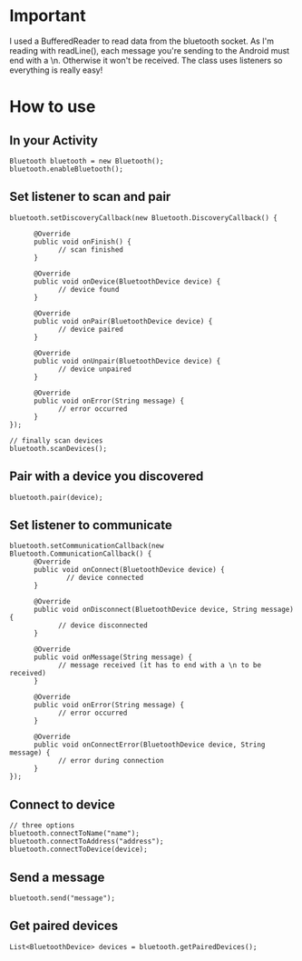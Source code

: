 # Important
I used a BufferedReader to read data from the bluetooth socket. As I'm reading with readLine(), each message you're sending to the Android must end with a \n. Otherwise it won't be received.
The class uses listeners so everything is really easy!

# How to use

## In your Activity

	Bluetooth bluetooth = new Bluetooth();
	bluetooth.enableBluetooth();
	
## Set listener to scan and pair

	bluetooth.setDiscoveryCallback(new Bluetooth.DiscoveryCallback() {
	
	      @Override
	      public void onFinish() {
	            // scan finished
	      }
	      
	      @Override
	      public void onDevice(BluetoothDevice device) {
	            // device found
	      }
	      
	      @Override
	      public void onPair(BluetoothDevice device) {
	            // device paired
	      }
	      
	      @Override
	      public void onUnpair(BluetoothDevice device) {
	            // device unpaired
	      }
	      
	      @Override
	      public void onError(String message) {
	            // error occurred
	      }
	});
	
	// finally scan devices
	bluetooth.scanDevices();
	
## Pair with a device you discovered

	bluetooth.pair(device);
	
## Set listener to communicate

	bluetooth.setCommunicationCallback(new Bluetooth.CommunicationCallback() {
	      @Override
	      public void onConnect(BluetoothDevice device) {
	              // device connected
	      }
	      
	      @Override
	      public void onDisconnect(BluetoothDevice device, String message) {
	            // device disconnected
	      }
	      
	      @Override
	      public void onMessage(String message) {
	            // message received (it has to end with a \n to be received)
	      }
	      
	      @Override
	      public void onError(String message) {
	            // error occurred 
	      }
	      
	      @Override
	      public void onConnectError(BluetoothDevice device, String message) {
	            // error during connection
	      }
	});
	
## Connect to device
	
	// three options
	bluetooth.connectToName("name");
	bluetooth.connectToAddress("address");
	bluetooth.connectToDevice(device);
	
## Send a message

	bluetooth.send("message");
	
## Get paired devices

	List<BluetoothDevice> devices = bluetooth.getPairedDevices();
